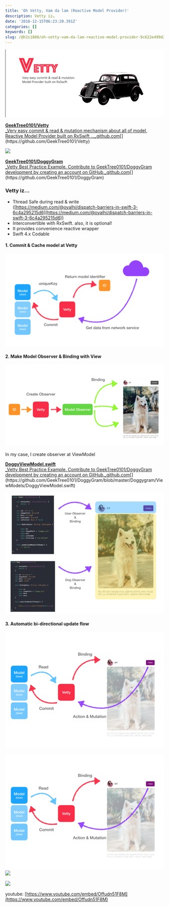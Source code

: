 ```yaml
---
title: 'Oh Vetty, Vam da lam (Reactive Model Provider)'
description: Vetty iz…
date: '2018-12-15T06:23:20.391Z'
categories: []
keywords: []
slug: /@h2s1880/oh-vetty-vam-da-lam-reactive-model-provider-9c622e499d2a
---
```


![](/images/blog/1__8etS6UYlpb05L__Q7dAwzcQ.png)

[**GeekTree0101/Vetty**  
_Very easy commit & read & mutation mechanism about all of model, Reactive Model Provider built on RxSwift …_github.com](https://github.com/GeekTree0101/Vetty "https://github.com/GeekTree0101/Vetty")[](https://github.com/GeekTree0101/Vetty)

![](/images/blog/1__HQzYhDJwiqyvTSymv5fTrg.gif)

[**GeekTree0101/DoggyGram**  
_Vetty Best Practice Example. Contribute to GeekTree0101/DoggyGram development by creating an account on GitHub._github.com](https://github.com/GeekTree0101/DoggyGram "https://github.com/GeekTree0101/DoggyGram")[](https://github.com/GeekTree0101/DoggyGram)

### Vetty iz…

*   Thread Safe during read & write ([https://medium.com/@oyalhi/dispatch-barriers-in-swift-3-6c4a295215d6](https://medium.com/@oyalhi/dispatch-barriers-in-swift-3-6c4a295215d6))
*   Interconvertible with RxSwift. also, it is optional!
*   It provides convenience reactive wrapper
*   Swift 4.x Codable

#### 1\. Commit & Cache model at Vetty

![](/images/blog/1__vzQC__Af6cPOQYISmStqKSQ.png)

#### 2\. Make Model Observer & Binding with View

![](/images/blog/1__MK5sT7V4jUetvUJdKHZEWg.png)

In my case, I create observer at ViewModel

[**DoggyViewModel.swift**  
_Vetty Best Practice Example. Contribute to GeekTree0101/DoggyGram development by creating an account on GitHub._github.com](https://github.com/GeekTree0101/DoggyGram/blob/master/Doggygram/ViewModels/DoggyViewModel.swift "https://github.com/GeekTree0101/DoggyGram/blob/master/Doggygram/ViewModels/DoggyViewModel.swift")[](https://github.com/GeekTree0101/DoggyGram/blob/master/Doggygram/ViewModels/DoggyViewModel.swift)

![](/images/blog/1__W__t0H0H8q9oV__tpVvoMPvg.png)

#### 3\. Automatic bi-directional update flow

![](/images/blog/1__zyJOeDSCZWv7t5XR345Uqg.png)

![](/images/blog/1__zyJOeDSCZWv7t5XR345Uqg.png)
![](/images/blog/1__KIoNyRO6s__52W68Y__0usJw.png)

![](/images/blog/1__PtOoe1FTSEz7MfLER8zp__g.png)

youtube: [https://www.youtube.com/embed/Offudn51F8M](https://www.youtube.com/embed/Offudn51F8M)